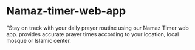 # Namaz-timer-web-app
"Stay on track with your daily prayer routine using our Namaz Timer web app.  provides accurate prayer times according to your location, local mosque or Islamic center.
